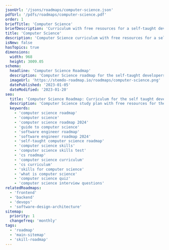 ```yaml
---
jsonUrl: '/jsons/roadmaps/computer-science.json'
pdfUrl: '/pdfs/roadmaps/computer-science.pdf'
order: 1
briefTitle: 'Computer Science'
briefDescription: 'Curriculum with free resources for a self-taught developer.'
title: 'Computer Science'
description: 'Computer Science curriculum with free resources for a self-taught developer.'
isNew: false
hasTopics: true
dimensions:
  width: 968
  height: 3009.05
schema:
  headline: 'Computer Science Roadmap'
  description: 'Computer Science roadmap for the self-taught developers and bootcamp grads. We also have resources and short descriptions attached to the roadmap items so you can get everything you want to learn in one place.'
  imageUrl: 'https://stemdo-roadmap.io/roadmaps/computer-science.png'
  datePublished: '2023-01-05'
  dateModified: '2023-01-20'
seo:
  title: 'Computer Science Roadmap: Curriculum for the self taught developer'
  description: 'Computer Science study plan with free resources for the self-taught and bootcamp grads wanting to learn Computer Science.'
  keywords:
    - 'computer science roadmap'
    - 'computer science'
    - 'computer science roadmap 2024'
    - 'guide to computer science'
    - 'software engineer roadmap'
    - 'software engineer roadmap 2024'
    - 'self-taught computer science roadmap'
    - 'computer science skills'
    - 'computer science skills test'
    - 'cs roadmap'
    - 'computer science curriculum'
    - 'cs curriculum'
    - 'skills for computer science'
    - 'what is computer science'
    - 'computer science quiz'
    - 'computer science interview questions'
relatedRoadmaps:
  - 'frontend'
  - 'backend'
  - 'devops'
  - 'software-design-architecture'
sitemap:
  priority: 1
  changefreq: 'monthly'
tags:
  - 'roadmap'
  - 'main-sitemap'
  - 'skill-roadmap'
---
```

